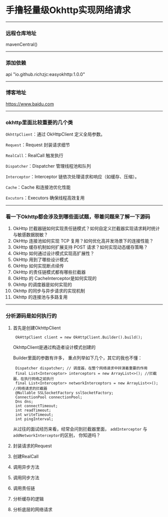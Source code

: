 # 手撸轻量级Okhttp实现网络请求
---

### 远程仓库地址
mavenCentral()

---

### 添加依赖

api "io.github.richzjc:easyokhttp:1.0.0"

--- 

### 博客地址

https://www.baidu.com

---

### okhttp里面比较重要的几个类

`OkhttpClient`：通过 OkHttpClient 定义全局参数。

`Request`：Request 封装请求细节

`RealCall`：RealCall 触发执行

`Dispatcher`：Dispatcher 管理线程池和队列

`Interceptor`：Interceptor 链依次处理请求和响应（如缓存、压缩）。

`Cache`：Cache 和连接池优化性能

`Excutors`：Executors 确保线程高效复用

---
### 看一下Okhttp都会涉及到哪些面试题，带着问题来了解一下源码
1. OkHttp 拦截器链如何实现责任链模式？如何自定义拦截器实现请求耗时统计与敏感数据脱敏？
2. OkHttp 连接池如何实现 TCP 复用？如何优化高并发场景下的连接性能？
3. OkHttp 缓存机制如何扩展支持 POST 请求？如何实现动态缓存策略？
4. OkHttp 如何通过设计模式实现高扩展性？
5. OkHttp 用到了哪些设计模式
6. OkHttp 如何实现断点续传
7. OkHttp 的责任链模式都有哪些拦截器
8. OkHttp 的 CacheInterceptor是如何实现的
9. Okhttp 的调度器是如何实现的
10. Okhttp 的同步与异步请求的实现机制
11. Okhttp 的连接池与多路复用

---
### 分析源码是如何执行的

1. 首先是创建OkhttpClient
   ```
    OkHttpClient client = new OkHttpClient.Builder().build();
   ```
   OkhttpClient是通过构造者设计模式创建的

   Builder里面的参数有许多， 重点列举如下几个，其它的我也不懂：
   ```
    Dispatcher dispatcher; // 调度器，在整个网络请求中拌演着重要的作用
    final List<Interceptor> interceptors = new ArrayList<>(); //拦截器，在执行网络之前执行
    final List<Interceptor> networkInterceptors = new ArrayList<>(); //网络请求的拦截器
    @Nullable SSLSocketFactory sslSocketFactory;
    ConnectionPool connectionPool;
    Dns dns;
    int connectTimeout;
    int readTimeout;
    int writeTimeout;
    int pingInterval;
   ```

   从过往的面试经历来看，经常会问到拦截器里面， `addInterceptor` 与 `addNetworkInterceptor`的区别， 你知道吗？
   
3. 封装请求的Request
4. 创建RealCall
5. 调用异步方法
6. 调用同步方法
7. 调用责任链
8. 分析缓存的逻辑
9. 分析底层的网络请求
   
